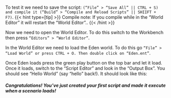 To test it we need to save the script: ```(“File” > “Save All” || CTRL + S) and compile it (“Build” > “Compile and Reload Scripts” || SHIIFT + F7)```.
{{< hint type=[tip] >}}
Compile note: If you compile while in the “World Editor” it will restart the “World Editor”..
{{< /hint >}}


Now we need to open the World Editor. To do this switch to the Workbench then press ```“Editors” > “World Editor”```.

In the World Editor we need to load the Eden world. To do this go ```“File” > “Load World” or press CTRL + O. Then double click on “Eden.ent”```.

Once Eden loads press the green play button on the top bar and let it load. Once it loads, switch to the “Script Editor” and look in the “Output Box”. You should see “Hello World” (say “hello” back!). It should look like this:


##### Congratulations! You’ve just created your first script and made it execute when a scenario loads!
